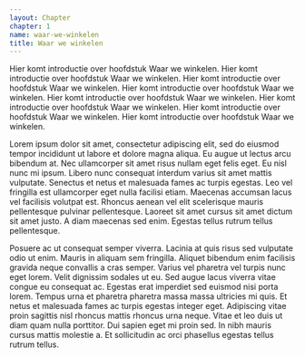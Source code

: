 ```yaml
---
layout: Chapter
chapter: 1
name: waar-we-winkelen
title: Waar we winkelen
---
```


Hier komt introductie over hoofdstuk Waar we winkelen. Hier komt introductie over hoofdstuk Waar we winkelen. Hier komt introductie over hoofdstuk Waar we winkelen. Hier komt introductie over hoofdstuk Waar we winkelen. Hier komt introductie over hoofdstuk Waar we winkelen. Hier komt introductie over hoofdstuk Waar we winkelen. Hier komt introductie over hoofdstuk Waar we winkelen. Hier komt introductie over hoofdstuk Waar we winkelen.

Lorem ipsum dolor sit amet, consectetur adipiscing elit, sed do eiusmod tempor incididunt ut labore et dolore magna aliqua. Eu augue ut lectus arcu bibendum at. Nec ullamcorper sit amet risus nullam eget felis eget. Eu nisl nunc mi ipsum. Libero nunc consequat interdum varius sit amet mattis vulputate. Senectus et netus et malesuada fames ac turpis egestas. Leo vel fringilla est ullamcorper eget nulla facilisi etiam. Maecenas accumsan lacus vel facilisis volutpat est. Rhoncus aenean vel elit scelerisque mauris pellentesque pulvinar pellentesque. Laoreet sit amet cursus sit amet dictum sit amet justo. A diam maecenas sed enim. Egestas tellus rutrum tellus pellentesque.

Posuere ac ut consequat semper viverra. Lacinia at quis risus sed vulputate odio ut enim. Mauris in aliquam sem fringilla. Aliquet bibendum enim facilisis gravida neque convallis a cras semper. Varius vel pharetra vel turpis nunc eget lorem. Velit dignissim sodales ut eu. Sed augue lacus viverra vitae congue eu consequat ac. Egestas erat imperdiet sed euismod nisi porta lorem. Tempus urna et pharetra pharetra massa massa ultricies mi quis. Et netus et malesuada fames ac turpis egestas integer eget. Adipiscing vitae proin sagittis nisl rhoncus mattis rhoncus urna neque. Vitae et leo duis ut diam quam nulla porttitor. Dui sapien eget mi proin sed. In nibh mauris cursus mattis molestie a. Et sollicitudin ac orci phasellus egestas tellus rutrum tellus.
